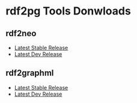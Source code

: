 [WARNING]: # (Downloads.md is auto-generated from Downloads_template.md. DO NOT CHANGE the former!)

# rdf2pg Tools Donwloads

## rdf2neo

* [Latest Stable Release](%rdf2neoRel%)
* [Latest Dev Release](%rdf2neoSnap%)

## rdf2graphml

* [Latest Stable Release](%rdf2graphmlRel%)
* [Latest Dev Release](%rdf2graphmlSnap%)
